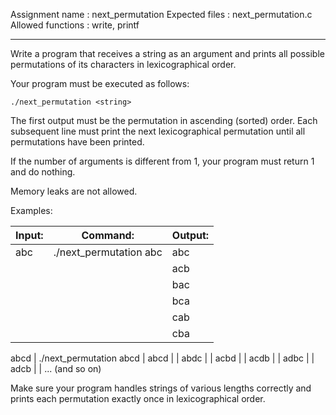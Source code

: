 Assignment name   : next_permutation
Expected files    : next_permutation.c
Allowed functions : write, printf

--------------------------------------------------------------------------------

Write a program that receives a string as an argument and prints all possible 
permutations of its characters in lexicographical order.

Your program must be executed as follows:

    ./next_permutation <string>

The first output must be the permutation in ascending (sorted) order. Each 
subsequent line must print the next lexicographical permutation until all 
permutations have been printed.

If the number of arguments is different from 1, your program must return 1 
and do nothing.

Memory leaks are not allowed.

Examples:

Input:          | Command:                    | Output:
----------------|----------------------------|---------------------
abc             | ./next_permutation abc      | abc
                |                            | acb
                |                            | bac
                |                            | bca
                |                            | cab
                |                            | cba

abcd            | ./next_permutation abcd     | abcd
                |                            | abdc
                |                            | acbd
                |                            | acdb
                |                            | adbc
                |                            | adcb
                |                            | ... (and so on)

Make sure your program handles strings of various lengths correctly and 
prints each permutation exactly once in lexicographical order.
